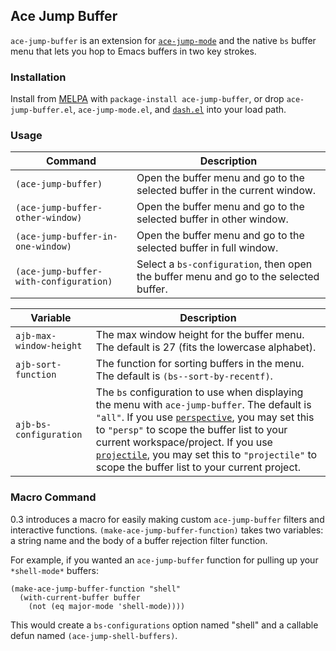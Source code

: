 ## Ace Jump Buffer

`ace-jump-buffer` is an extension for [`ace-jump-mode`](https://github.com/winterTTr/ace-jump-mode) and the native `bs` buffer menu that lets you hop to Emacs buffers in two key strokes.

### Installation

Install from [MELPA](melpa.milkbox.net) with `package-install ace-jump-buffer`, or drop `ace-jump-buffer.el`, `ace-jump-mode.el`, and [`dash.el`](https://github.com/magnars/dash.el) into your load path.

### Usage

Command                                | Description
---------------------------------------|------------
`(ace-jump-buffer)`                    | Open the buffer menu and go to the selected buffer in the current window.  
`(ace-jump-buffer-other-window)`       | Open the buffer menu and go to the selected buffer in other window.  
`(ace-jump-buffer-in-one-window)`      | Open the buffer menu and go to the selected buffer in full window.  
`(ace-jump-buffer-with-configuration)` | Select a `bs-configuration`, then open the buffer menu and go to the selected buffer.  

Variable                | Description
------------------------|------------
`ajb-max-window-height` | The max window height for the buffer menu. The default is 27 (fits the lowercase alphabet).
`ajb-sort-function`     | The function for sorting buffers in the menu. The default is `(bs--sort-by-recentf)`.
`ajb-bs-configuration`  | The `bs` configuration to use when displaying the menu with `ace-jump-buffer`. The default is `"all"`. If you use [`perspective`](https://github.com/nex3/perspective-el), you may set this to `"persp"` to scope the buffer list to your current workspace/project. If you use [`projectile`](https://github.com/bbatsov/projectile), you may set this to `"projectile"` to scope the buffer list to your current project.

### Macro Command

0.3 introduces a macro for easily making custom `ace-jump-buffer` filters and interactive functions. `(make-ace-jump-buffer-function)` takes two variables: a string name and the body of a buffer rejection filter function.

For example, if you wanted an `ace-jump-buffer` function for pulling up your `*shell-mode*` buffers:

``` elisp
(make-ace-jump-buffer-function "shell"
  (with-current-buffer buffer
    (not (eq major-mode 'shell-mode))))
```

This would create a `bs-configurations` option named "shell" and a callable defun named `(ace-jump-shell-buffers)`.
